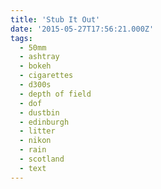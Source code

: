 ```yaml
---
title: 'Stub It Out'
date: '2015-05-27T17:56:21.000Z'
tags:
  - 50mm
  - ashtray
  - bokeh
  - cigarettes
  - d300s
  - depth of field
  - dof
  - dustbin
  - edinburgh
  - litter
  - nikon
  - rain
  - scotland
  - text
---
```


